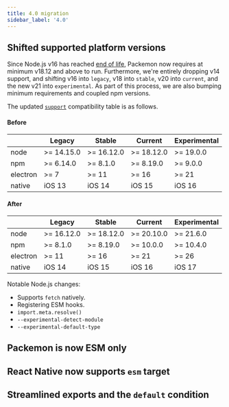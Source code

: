 ```yaml
---
title: 4.0 migration
sidebar_label: '4.0'
---
```


## Shifted supported platform versions

Since Node.js v16 has reached [end of life](https://nodejs.org/en/about/releases/), Packemon now
requires at minimum v18.12 and above to run. Furthermore, we're entirely dropping v14 support, and
shifting v16 into `legacy`, v18 into `stable`, v20 into `current`, and the new v21 into
`experimental`. As part of this process, we are also bumping minimum requirements and coupled npm
versions.

The updated [`support`](../config.md#support) compatibility table is as follows.

#### Before

|          | Legacy     | Stable     | Current    | Experimental |
| -------- | ---------- | ---------- | ---------- | ------------ |
| node     | >= 14.15.0 | >= 16.12.0 | >= 18.12.0 | >= 19.0.0    |
| npm      | >= 6.14.0  | >= 8.1.0   | >= 8.19.0  | >= 9.0.0     |
| electron | >= 7       | >= 11      | >= 16      | >= 21        |
| native   | iOS 13     | iOS 14     | iOS 15     | iOS 16       |

#### After

|          | Legacy     | Stable     | Current    | Experimental |
| -------- | ---------- | ---------- | ---------- | ------------ |
| node     | >= 16.12.0 | >= 18.12.0 | >= 20.10.0 | >= 21.6.0    |
| npm      | >= 8.1.0   | >= 8.19.0  | >= 10.0.0  | >= 10.4.0    |
| electron | >= 11      | >= 16      | >= 21      | >= 26        |
| native   | iOS 14     | iOS 15     | iOS 16     | iOS 17       |

Notable Node.js changes:

- Supports `fetch` natively.
- Registering ESM hooks.
- `import.meta.resolve()`
- `--experimental-detect-module`
- `--experimental-default-type`

## Packemon is now ESM only

## React Native now supports `esm` target

## Streamlined exports and the `default` condition
